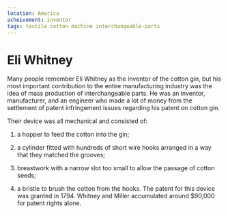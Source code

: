```yaml
---
location: America
acheivement: inventor
tags: textile cotton machine interchangeable-parts
---
```


# Eli Whitney

Many people remember Eli Whitney as the inventor of the cotton gin, but his most important contribution to the entire manufacturing industry was the idea of mass production of interchangeable parts. He was an inventor, manufacturer, and an engineer who made a lot of money from the settlement of patent infringement issues regarding his patent on cotton gin.

Their device was all mechanical and consisted of:

1. a hopper to feed the cotton into the gin;

2. a cylinder fitted with hundreds of short wire hooks arranged in a way that they matched the grooves;

3. breastwork with a narrow slot too small to allow the passage of cotton seeds;

4. a bristle to brush the cotton from the hooks. The patent for this device was granted in 1794. Whitney and Miller accumulated around $90,000 for patent rights alone.
